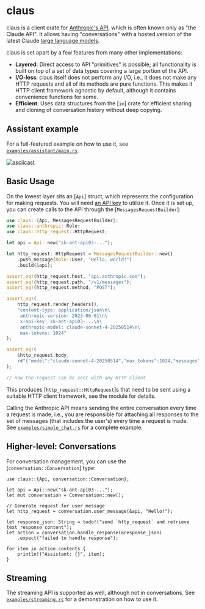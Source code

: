# claus

claus is a client crate for [Anthropic's API](https://www.anthropic.com/api), which is often known only as "the Claude
API". It allows having "conversations" with a hosted version of the latest
Claude [large language models](https://en.wikipedia.org/wiki/Large_language_model).

claus is set apart by a few features from many other implementations:

* **Layered**: Direct access to API "primitives" is possible; all functionality is built on top of a set of data types
  covering a large portion of the API.
* **I/O-less**: claus itself does not perform any I/O, i.e., it does not make any HTTP requests and all of its methods
  are pure functions. This makes it HTTP client framework agnostic by default, although it contains convenience
  functions for some.
* **Efficient**: Uses data structures from the [`im`] crate for efficient sharing and cloning of conversation history
  without deep copying.

## Assistant example

For a full-featured example on how to use it, see [`examples/assistant/main.rs`](examples/assistant/main.rs).

[![asciicast](https://private-user-images.githubusercontent.com/110577/478688582-543b799d-56d1-4028-bfad-fbd5d50ed3c2.gif?jwt=eyJ0eXAiOiJKV1QiLCJhbGciOiJIUzI1NiJ9.eyJpc3MiOiJnaXRodWIuY29tIiwiYXVkIjoicmF3LmdpdGh1YnVzZXJjb250ZW50LmNvbSIsImtleSI6ImtleTUiLCJleHAiOjE3NTUzNTkxOTAsIm5iZiI6MTc1NTM1ODg5MCwicGF0aCI6Ii8xMTA1NzcvNDc4Njg4NTgyLTU0M2I3OTlkLTU2ZDEtNDAyOC1iZmFkLWZiZDVkNTBlZDNjMi5naWY_WC1BbXotQWxnb3JpdGhtPUFXUzQtSE1BQy1TSEEyNTYmWC1BbXotQ3JlZGVudGlhbD1BS0lBVkNPRFlMU0E1M1BRSzRaQSUyRjIwMjUwODE2JTJGdXMtZWFzdC0xJTJGczMlMkZhd3M0X3JlcXVlc3QmWC1BbXotRGF0ZT0yMDI1MDgxNlQxNTQxMzBaJlgtQW16LUV4cGlyZXM9MzAwJlgtQW16LVNpZ25hdHVyZT04ZGI3MDM4NTkyMDdhMzQyYTMxZGU3ZWZmMWU1MDk3M2Q1NDRiN2UwNWVkZWQ5ZTY5MDc5ZTM4OGZiNjc4YjViJlgtQW16LVNpZ25lZEhlYWRlcnM9aG9zdCJ9.pbmyMCU8NoEmtfM7VzxAiEYhNZo29qfXXUpt9OoRiRE)](https://asciinema.org/a/DZjrOAoode4sTxJDd5gsknbZu)

## Basic Usage

On the lowest layer sits an [`Api`] struct, which represents the configuration for making requests. You will
need [an API key](https://console.anthropic.com/settings/keys) to utilize it. Once it is set up, you can create calls to
the API through the [`MessagesRequestBuilder`]:

```rust
use claus::{Api, MessagesRequestBuilder};
use claus::anthropic::Role;
use claus::http_request::HttpRequest;

let api = Api::new("sk-ant-api03-...");

let http_request: HttpRequest = MessagesRequestBuilder::new()
    .push_message(Role::User, "Hello, world!")
    .build(&api);

assert_eq!(http_request.host, "api.anthropic.com");
assert_eq!(http_request.path, "/v1/messages");
assert_eq!(http_request.method, "POST");

assert_eq!(
    http_request.render_headers(),
    "content-type: application/json\n\
     anthropic-version: 2023-06-01\n\
     x-api-key: sk-ant-api03-...\n\
     anthropic-model: claude-sonnet-4-20250514\n\
     max-tokens: 1024"
);

assert_eq!(
    &http_request.body,
    r#"{"model":"claude-sonnet-4-20250514","max_tokens":1024,"messages":[{"role":"user","content":[{"type":"text","text":"Hello, world!"}]}]}"#
);

// now the request can be sent with any HTTP client
```

This produces [`http_request::HttpRequest`]s that need to be sent using a suitable HTTP client
framework, see the module for details.

Calling the Anthropic API means sending the entire conversation every time a request is made, i.e., you are responsible for attaching all responses to the set of messages (that includes the user's) every time a request is made. See [`examples/simple_chat.rs`](examples/simple_chat.rs) for a complete example.

## Higher-level: Conversations

For conversation management, you can use the [`conversation::Conversation`] type:

```rust,no_run
use claus::{Api, conversation::Conversation};

let api = Api::new("sk-ant-api03-...");
let mut conversation = Conversation::new();

// Generate request for user message
let http_request = conversation.user_message(&api, "Hello!");

let response_json: String = todo!("send `http_request` and retrieve text response content");
let action = conversation.handle_response(&response_json)
    .expect("failed to handle response");

for item in action.contents {
    println!("Assistant: {}", item);
}
```

## Streaming

The streaming API is supported as well, although not in conversations. See
[`examples/streaming.rs`](examples/streaming.rs) for a demonstration on how to use it.
